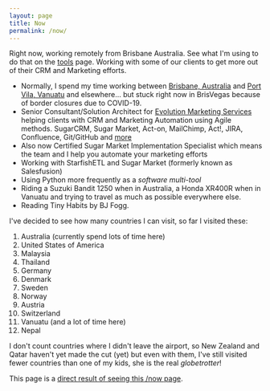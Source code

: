 ```yaml
---
layout: page
title: Now
permalink: /now/
---
```


Right now, working remotely from Brisbane Australia. See what I'm using to do that on the [tools](/tools) page. Working with some of our clients to get more out of their CRM and Marketing efforts.

- Normally, I spend my time working between [Brisbane, Australia](https://g.page/brisbane-technology-park?share) and [Port Vila, Vanuatu](https://goo.gl/maps/fZ1pYCu9v2MvsPY68) and elsewhere... but stuck right now in BrisVegas because of border closures due to COVID-19.
- Senior Consultant/Solution Architect for [Evolution Marketing Services](http://evolutionmarketing.com.au/) helping clients with CRM and Marketing Automation using Agile methods. SugarCRM, Sugar Market, Act-on, MailChimp, Act!, JIRA, Confluence, Git/GitHub and [more](http://ben.hamilton.id.au/tools)
- Also now Certified Sugar Market Implementation Specialist which means the team and I help you automate your marketing efforts
- Working with StarfishETL and Sugar Market (formerly known as Salesfusion)
- Using Python more frequently as a *software multi-tool*
- Riding a Suzuki Bandit 1250 when in Australia, a Honda XR400R when in Vanuatu and trying to travel as much as possible everywhere else.
- Reading Tiny Habits by BJ Fogg.

I've decided to see how many countries I can visit, so far I visited these:

1. Australia (currently spend lots of time here)
2. United States of America
3. Malaysia
4. Thailand
5. Germany
6. Denmark
7. Sweden
8. Norway
9. Austria
10. Switzerland
11. Vanuatu (and a lot of time here)
12. Nepal

I don't count countries where I didn't leave the airport, so New Zealand and Qatar haven't yet made the cut (yet) but even with them, I've still visited fewer countries than one of my kids, she is the real *globetrotter*!

This page is a [direct result of seeing this /now page](https://sivers.org/now).

